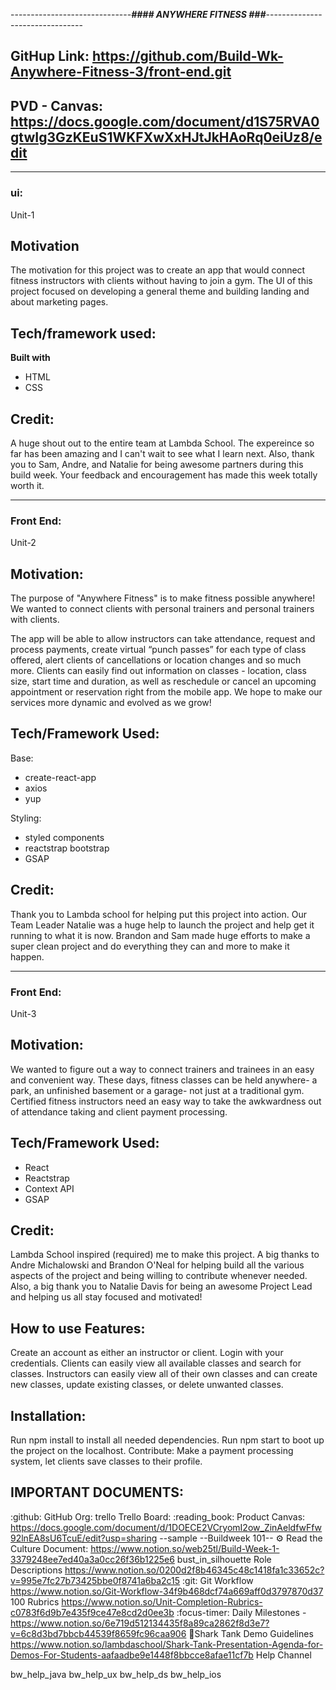 ------------------------------***#### ANYWHERE FITNESS ###***--------------------------------


## GitHup Link: https://github.com/Build-Wk-Anywhere-Fitness-3/front-end.git

## PVD - Canvas: https://docs.google.com/document/d1S75RVA0gtwIg3GzKEuS1WKFXwXxHJtJkHAoRq0eiUz8/edit

--------------------------------------------------------------------------------------------

### ui:
Unit-1

## Motivation
The motivation for this project was to create an app that would connect fitness instructors with clients without having to join a gym. The UI of this project focused on developing a general theme and building landing and about marketing pages.

## Tech/framework used:
**Built with**
- HTML
- CSS

## Credit:
A huge shout out to the entire team at Lambda School. The expereince so far has been amazing and I can't wait to see what I learn next. Also, thank you to Sam, Andre, and Natalie for being awesome partners during this build week. Your feedback and encouragement has made this week totally worth it.

--------------------------------------------------------------------------------------------

### Front End:
Unit-2

## Motivation:
The purpose of "Anywhere Fitness" is to make fitness possible anywhere! We wanted to connect clients with personal trainers and personal trainers with clients.

The app will be able to allow instructors can take attendance, request and process payments, create virtual “punch passes” for each type of class offered, alert clients of cancellations or location changes and so much more. Clients can easily find out information on classes - location, class size, start time and duration, as well as reschedule or cancel an upcoming appointment or reservation right from the mobile app. We hope to make our services more dynamic and evolved as we grow!


## Tech/Framework Used:
Base:
  - create-react-app
  - axios
  - yup

Styling:
  - styled components
  - reactstrap bootstrap
  - GSAP

## Credit:
Thank you to Lambda school for helping put this project into action. Our Team Leader Natalie was a huge help to launch the project and help get it running to what it is now. Brandon and Sam made huge efforts to make a super clean project and do everything they can and more to make it happen. 


--------------------------------------------------------------------------------------------
### Front End:
Unit-3

## Motivation:
 We wanted to figure out a way to connect trainers and trainees in an easy and convenient way. These days, fitness classes can be held anywhere- a park, an unfinished basement or a garage- not just at a traditional gym. Certified fitness instructors need an easy way to take the awkwardness out of attendance taking and client payment processing.

## Tech/Framework Used:
  - React
  - Reactstrap
  - Context API
  - GSAP

## Credit:
Lambda School inspired (required) me to make this project. A big thanks to Andre Michalowski and Brandon O'Neal for helping build all the various aspects of the project and being willing to contribute whenever needed. Also, a big thank you to Natalie Davis for being an awesome Project Lead and helping us all stay focused and motivated!

## How to use Features:
Create an account as either an instructor or client. Login with your credentials.
Clients can easily view all available classes and search for classes.
Instructors can easily view all of their own classes and can create new classes, update existing classes, or delete unwanted classes.

## Installation:
Run npm install to install all needed dependencies.
Run npm start to boot up the project on the localhost.
Contribute: Make a payment processing system, let clients save classes to their profile.



## IMPORTANT DOCUMENTS:

:github: GitHub Org:
trello Trello Board:
:reading_book: Product Canvas: https://docs.google.com/document/d/1DOECE2VCryomI2ow_ZinAeldfwFfw92lnEA8sU6TcuE/edit?usp=sharing --sample
--Buildweek 101--
:gear: Read the Culture Document:
https://www.notion.so/web25tl/Build-Week-1-3379248ee7ed40a3a0cc26f36b1225e6
bust_in_silhouette Role Descriptions
https://www.notion.so/0200d2f8b46345c48c1418fa1c33652c?v=995e7fc27b73425bbe0f8741a6ba2c15
:git: Git Workflow
https://www.notion.so/Git-Workflow-34f9b468dcf74a669aff0d3797870d37
100 Rubrics
https://www.notion.so/Unit-Completion-Rubrics-c0783f6d9b7e435f9ce47e8cd2d0ee3b
:focus-timer: Daily Milestones -
https://www.notion.so/6e719d512134435f8a89ca2862f8d3e7?v=6c8d3bd7bbcb44539f8659fc96caa906
:shark:Shark Tank Demo Guidelines
https://www.notion.so/lambdaschool/Shark-Tank-Presentation-Agenda-for-Demos-For-Students-aafaadbe9e1448f8bbcce8afae11cf7b
Help Channel

bw_help_java
bw_help_ux
bw_help_ds
bw_help_ios



